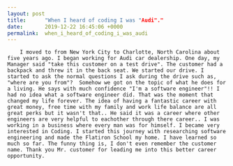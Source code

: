 ```yaml
---
layout: post
title:      "When I heard of coding I was "Audi"."
date:       2019-12-22 16:45:06 +0000
permalink:  when_i_heard_of_coding_i_was_audi
---
```



        I moved to from New York City to Charlotte, North Carolina about five years ago. I began working for Audi car dealership. One day, my Manager said "take this customer on a test drive". The customer had a backpack and threw it in the back seat. We started our drive. I started to ask the normal questions I ask during the drive such as, "where are you from"?  Somehow we got on the topic of what he does for a living. He says with much confidence "I'm a software engineer"!! I had no idea what a software engineer did. That was the moment that changed my life forever. The idea of having a fantastic career with great money, free time with my family and work life balance are all great perks but it wasn't that.. He said it was a career where other engineers are very helpful to eachother through there career.. I was working in a business where every man was for himself. I became very interested in Coding. I started this journey with researching software engineering and made the Flatiron School my home. I have learned so much so far. The funny thing is, I don't even remember the customer name. Thank you Mr. customer for leading me into this better career opportunity.   

